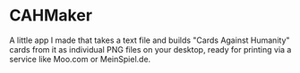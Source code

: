 CAHMaker
========

A little app I made that takes a text file and builds "Cards Against Humanity" cards from it as individual PNG files on your desktop, ready for printing via a service like Moo.com or MeinSpiel.de.

